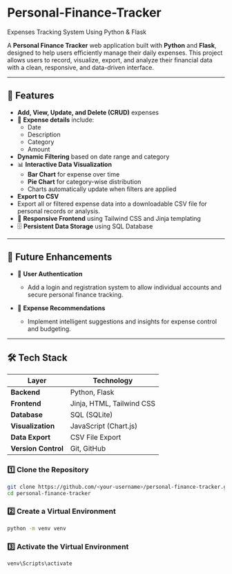 # Personal-Finance-Tracker
Expenses Tracking System Using Python & Flask
 
A **Personal Finance Tracker** web application built with **Python** and **Flask**, designed to help users efficiently manage their daily expenses. This project allows users to record, visualize, export, and analyze their financial data with a clean, responsive, and data-driven interface.

---

## 🚀 Features

-  **Add, View, Update, and Delete (CRUD)** expenses
- 📃 **Expense details** include:
  - Date
  - Description
  - Category
  - Amount
-  **Dynamic Filtering** based on date range and category
- 📊 **Interactive Data Visualization**
  - **Bar Chart** for expense over time
  - **Pie Chart** for category-wise distribution
  - Charts automatically update when filters are applied
-  **Export to CSV**
  - Export all or filtered expense data into a downloadable CSV file for personal records or analysis.
- 🎨 **Responsive Frontend** using Tailwind CSS and Jinja templating
- 🗄️ **Persistent Data Storage** using SQL Database 

---

## 🧠 Future Enhancements

- 🔐 **User Authentication**  
  - Add a login and registration system to allow individual accounts and secure personal finance tracking.

- 🤖 **Expense Recommendations**  
  - Implement intelligent suggestions and insights for expense control and budgeting.

---

## 🛠️ Tech Stack

| Layer | Technology |
|-------|-------------|
| **Backend** | Python, Flask |
| **Frontend** | Jinja, HTML, Tailwind CSS |
| **Database** | SQL (SQLite) |
| **Visualization** | JavaScript (Chart.js) |
| **Data Export** | CSV File Export |
| **Version Control** | Git, GitHub |


### 1️⃣ Clone the Repository
```bash
git clone https://github.com/<your-username>/personal-finance-tracker.git
cd personal-finance-tracker
```

### 2️⃣ Create a Virtual Environment
```bash
python -m venv venv
```

### 3️⃣ Activate the Virtual Environment
```bash
venv\Scripts\activate
```


